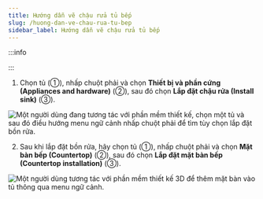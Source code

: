 ```yaml
---
title: Hướng dẫn vẽ chậu rửa tủ bếp
slug: /huong-dan-ve-chau-rua-tu-bep
sidebar_label: Hướng dẫn vẽ chậu rửa tủ bếp
---
```


:::info

:::

1. Chọn tủ (①), nhấp chuột phải và chọn **Thiết bị và phần cứng (Appliances and hardware)** (②), sau đó chọn **Lắp đặt chậu rửa (Install sink)** (③).

![Một người dùng đang tương tác với phần mềm thiết kế, chọn một tủ và sau đó điều hướng menu ngữ cảnh nhấp chuột phải để tìm tùy chọn lắp đặt bồn rửa.](https://storage.googleapis.com/jegavn_kb/image_jegavn/557.1.jpg)

2. Sau khi lắp đặt bồn rửa, hãy chọn tủ (①), nhấp chuột phải và chọn **Mặt bàn bếp (Countertop)** (②), sau đó chọn **Lắp đặt mặt bàn bếp (Countertop installation)** (③).

![Một người dùng tương tác với phần mềm thiết kế 3D để thêm mặt bàn vào tủ thông qua menu ngữ cảnh.](https://storage.googleapis.com/jegavn_kb/image_jegavn/557.2.jpg)